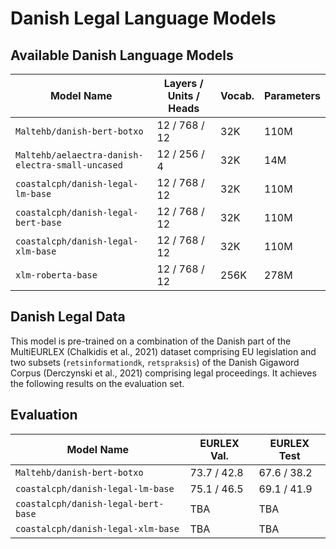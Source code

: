 # Danish Legal Language Models

## Available Danish Language Models

| Model Name                                       | Layers / Units /  Heads | Vocab. | Parameters |
|--------------------------------------------------|-------------------------|--------|------------|
| `Maltehb/danish-bert-botxo`                      | 12 / 768 / 12           | 32K    | 110M       |
| `Maltehb/aelaectra-danish-electra-small-uncased` | 12 / 256 / 4            | 32K    | 14M        |
| `coastalcph/danish-legal-lm-base`                | 12 / 768 / 12           | 32K    | 110M       |
| `coastalcph/danish-legal-bert-base`              | 12 / 768 / 12           | 32K    | 110M       |
| `coastalcph/danish-legal-xlm-base`               | 12 / 768 / 12           | 32K    | 110M       |
| `xlm-roberta-base`                               | 12 / 768 / 12           | 256K   | 278M       |


## Danish Legal Data
This model is pre-trained on a combination of the Danish part of the MultiEURLEX (Chalkidis et al., 2021) dataset comprising EU legislation and two subsets (`retsinformationdk`, `retspraksis`) of the Danish Gigaword Corpus (Derczynski et al., 2021) comprising legal proceedings. It achieves the following results on the evaluation set.


## Evaluation

| Model Name                          | EURLEX Val. | EURLEX Test | 
|-------------------------------------|-------------|-------------|
| `Maltehb/danish-bert-botxo`         | 73.7 / 42.8 | 67.6 / 38.2 | 
| `coastalcph/danish-legal-lm-base`   | 75.1 / 46.5 | 69.1 / 41.9 | 
| `coastalcph/danish-legal-bert-base` | TBA         | TBA         | 
| `coastalcph/danish-legal-xlm-base`  | TBA         | TBA         | 



